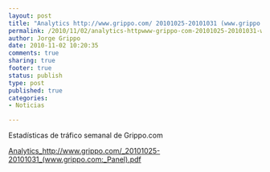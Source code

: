 ```yaml
--- 
layout: post
title: "Analytics http://www.grippo.com/ 20101025-20101031 (www.grippo.com: Panel)"
permalink: /2010/11/02/analytics-httpwww-grippo-com-20101025-20101031-www-grippo-com-panel/
author: Jorge Grippo
date: 2010-11-02 10:20:35
comments: true
sharing: true
footer: true
status: publish
type: post
published: true
categories: 
- Noticias

---
```

<!-- 124 -->
Estadísticas de tráfico semanal de Grippo.com

<a href="http://blog.grippo.com/wp-content/uploads/2010/11/20101025-20101031_www-grippo-com_panel.pdf">Analytics_http://www.grippo.com/_20101025-20101031_(www.grippo.com:_Panel).pdf</a>

